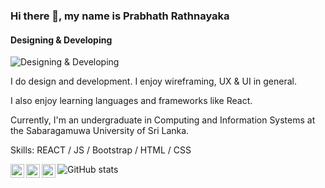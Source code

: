 ### Hi there 👋, my name is Prabhath Rathnayaka
#### Designing & Developing
![Designing & Developing](https://giphy.com/gifs/SWoSkN6DxTszqIKEqv)

I do design and development. I enjoy wireframing, UX & UI in general.

I also enjoy learning languages and frameworks like React. 

Currently, I'm an undergraduate in Computing and Information Systems at the Sabaragamuwa University of Sri Lanka.

Skills: REACT / JS / Bootstrap / HTML / CSS


<a href="https://github.com/PrabhathR-99">
  <img align="left" alt="Prabhath's Github" width="22px" src="https://raw.githubusercontent.com/peterthehan/peterthehan/master/assets/github.svg" />
</a>
<a href="https://www.facebook.com/prabath.rathnayaka.50">
  <img align="left" alt="Prabhath | Facebook" width="22px" src="https://raw.githubusercontent.com/peterthehan/peterthehan/master/assets/facebook.svg" />
</a>
<a href="www.linkedin.com/in/prabhath-rathnayaka-01203b217">
  <img align="left" alt="Prabhath's LinkedIN" width="22px" src="https://raw.githubusercontent.com/peterthehan/peterthehan/master/assets/linkedin.svg" />
</a>


![GitHub stats](https://github-readme-stats.vercel.app/api?username=PrabhathR-99&show_icons=true&count_private=true)  











